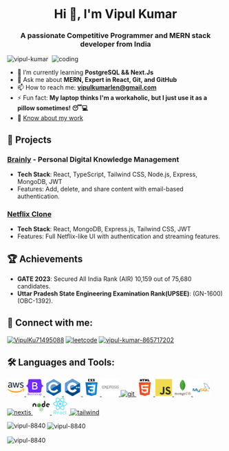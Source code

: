 
<h1 align="center">Hi 👋, I'm Vipul Kumar</h1>
<h3 align="center">A passionate Competitive Programmer and MERN stack developer from India</h3>
<img
  align="right"
  alt="coding"
  width="400"
  src="https://user-images.githubusercontent.com/74038190/225813708-98b745f2-7d22-48cf-9150-083f1b00d6c9.gif"
/>
<p align="left">
  <img
    src="https://komarev.com/ghpvc/?username=vipul-8840&label=Profile%20views&color=0e75b6&style=flat"
    alt="vipul-kumar"
  />
</p>

- 🌱 I’m currently learning **PostgreSQL && Next.Js** <br />
- 💬 Ask me about **MERN, Expert in React, Git, and GitHub** <br />
- 📫 How to reach me: **vipulkumarlen@gmail.com** <br />
- ⚡ Fun fact: **My laptop thinks I'm a workaholic, but I just use it as a pillow sometimes! 😴💻**<br />
- 📄 [Know about my work](https://github.com/vipul-8840) <br />

## 🚀 Projects

### [Brainly](https://github.com/vipul-8840/Brainly/tree/main/src) - Personal Digital Knowledge Management
- **Tech Stack**: React, TypeScript, Tailwind CSS, Node.js, Express, MongoDB, JWT
- Features: Add, delete, and share content with email-based authentication.

### [Netflix Clone](https://netflix-project-vu87.onrender.com/)
- **Tech Stack**: React, MongoDB, Express.js, Tailwind CSS, JWT
- Features: Full Netflix-like UI with authentication and streaming features.

## 🏆 Achievements

- **GATE 2023**: Secured All India Rank (AIR) 10,159 out of 75,680 candidates.
- **Uttar Pradesh State Engineering Examination Rank(UPSEE)**: (GN-1600) (OBC-1392).
## 📱 Connect with me:
<p align="left">
  <a href="https://x.com/VipulKu71495088?s=09" target="blank"
    ><img
      align="center"
      src="https://raw.githubusercontent.com/rahuldkjain/github-profile-readme-generator/master/src/images/icons/Social/twitter.svg"
      alt="VipulKu71495088"
      height="30"
      width="40"
  /></a>
  <a href="https://leetcode.com/u/krishnavipulcoder/" target="blank"
    ><img
      align="center"
      src="https://raw.githubusercontent.com/rahuldkjain/github-profile-readme-generator/master/src/images/icons/Social/leet-code.svg"
      alt="leetcode"
      height="30"
      width="40"
  /></a>
  <a href="https://www.linkedin.com/in/vipul-kumar-865717202/" target="blank"
    ><img
      align="center"
      src="https://raw.githubusercontent.com/rahuldkjain/github-profile-readme-generator/master/src/images/icons/Social/linked-in-alt.svg"
      alt="vipul-kumar-865717202"
      height="30"
      width="40"
  /></a>
</p>

## 🛠 Languages and Tools:
<p align="left">
  <a href="https://aws.amazon.com" target="_blank" rel="noreferrer">
    <img
      src="https://raw.githubusercontent.com/devicons/devicon/master/icons/amazonwebservices/amazonwebservices-original-wordmark.svg"
      alt="aws"
      width="40"
      height="40"
    />
  </a>
  <a href="https://getbootstrap.com" target="_blank" rel="noreferrer">
    <img
      src="https://raw.githubusercontent.com/devicons/devicon/master/icons/bootstrap/bootstrap-plain-wordmark.svg"
      alt="bootstrap"
      width="40"
      height="40"
    />
  </a>
  <a href="https://www.cprogramming.com/" target="_blank" rel="noreferrer">
    <img
      src="https://raw.githubusercontent.com/devicons/devicon/master/icons/c/c-original.svg"
      alt="c"
      width="40"
      height="40"
    />
  </a>
  <a href="https://www.w3schools.com/cpp/" target="_blank" rel="noreferrer">
    <img
      src="https://raw.githubusercontent.com/devicons/devicon/master/icons/cplusplus/cplusplus-original.svg"
      alt="cplusplus"
      width="40"
      height="40"
    />
  </a>
  <a href="https://www.w3schools.com/css/" target="_blank" rel="noreferrer">
    <img
      src="https://raw.githubusercontent.com/devicons/devicon/master/icons/css3/css3-original-wordmark.svg"
      alt="css3"
      width="40"
      height="40"
    />
  </a>
  <a href="https://expressjs.com" target="_blank" rel="noreferrer">
    <img
      src="https://raw.githubusercontent.com/devicons/devicon/master/icons/express/express-original-wordmark.svg"
      alt="express"
      width="40"
      height="40"
    />
  </a>
  <a href="https://git-scm.com/" target="_blank" rel="noreferrer">
    <img
      src="https://www.vectorlogo.zone/logos/git-scm/git-scm-icon.svg"
      alt="git"
      width="40"
      height="40"
    />
  </a>
  <a href="https://www.w3.org/html/" target="_blank" rel="noreferrer">
    <img
      src="https://raw.githubusercontent.com/devicons/devicon/master/icons/html5/html5-original-wordmark.svg"
      alt="html5"
      width="40"
      height="40"
    />
  </a>
  <a
    href="https://developer.mozilla.org/en-US/docs/Web/JavaScript"
    target="_blank"
    rel="noreferrer"
  >
    <img
      src="https://raw.githubusercontent.com/devicons/devicon/master/icons/javascript/javascript-original.svg"
      alt="javascript"
      width="40"
      height="40"
    />
  </a>
<!--   <a href="https://www.linux.org/" target="_blank" rel="noreferrer">
    <img
      src="https://raw.githubusercontent.com/devicons/devicon/master/icons/linux/linux-original.svg"
      alt="linux"
      width="40"
      height="40"
    />
  </a> -->
  <a href="https://www.mongodb.com/" target="_blank" rel="noreferrer">
    <img
      src="https://raw.githubusercontent.com/devicons/devicon/master/icons/mongodb/mongodb-original-wordmark.svg"
      alt="mongodb"
      width="40"
      height="40"
    />
  </a>
  <a href="https://www.mysql.com/" target="_blank" rel="noreferrer">
    <img
      src="https://raw.githubusercontent.com/devicons/devicon/master/icons/mysql/mysql-original-wordmark.svg"
      alt="mysql"
      width="40"
      height="40"
    />
  </a>
  <a href="https://nextjs.org/" target="_blank" rel="noreferrer">
    <img
      src="https://cdn.worldvectorlogo.com/logos/nextjs-2.svg"
      alt="nextjs"
      width="40"
      height="40"
      background-color="bg-gray-200"
    />
  </a>
  <a href="https://nodejs.org" target="_blank" rel="noreferrer">
    <img
      src="https://raw.githubusercontent.com/devicons/devicon/master/icons/nodejs/nodejs-original-wordmark.svg"
      alt="nodejs"
      width="40"
      height="40"
    />
  </a>
  <a href="https://reactjs.org/" target="_blank" rel="noreferrer">
    <img
      src="https://raw.githubusercontent.com/devicons/devicon/master/icons/react/react-original-wordmark.svg"
      alt="react"
      width="40"
      height="40"
    />
  </a>
  <a href="https://tailwindcss.com/" target="_blank" rel="noreferrer">
    <img
      src="http://www.vectorlogo.zone/logos/tailwindcss/tailwindcss-icon.svg"
      alt="tailwind"
      width="40"
      height="40"
    />
  </a>
</p>

<p>
<p>
  <img
    align="left"
    src="https://github-readme-stats.vercel.app/api/top-langs?username=vipul-8840&show_icons=true&locale=en&layout=compact"
    alt="vipul-8840"
  />
</p>

<p>
  &nbsp;<img
    align="center"
    src="https://github-readme-stats.vercel.app/api?username=vipul-8840&show_icons=true&locale=en"
    alt="vipul-8840"
  />
</p>
<p>
  <img
    align="center"
    src="https://github-readme-streak-stats.herokuapp.com/?user=vipul-8840"
    alt="vipul-8840"
  />
</p>
